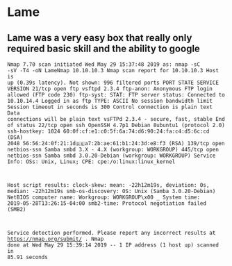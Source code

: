 # Lame

## Lame was a very easy box that really only required basic skill and the ability to google

<code>Nmap 7.70 scan initiated Wed May 29 15:37:48 2019 as: nmap -sC -sV -T4 -oN LameNmap 10.10.10.3
Nmap scan report for 10.10.10.3
Host is up (0.39s latency).
Not shown: 996 filtered ports
PORT    STATE SERVICE     VERSION
21/tcp  open  ftp         vsftpd 2.3.4
ftp-anon: Anonymous FTP login allowed (FTP code 230)
 ftp-syst: 
   STAT: 
FTP server status:
      Connected to 10.10.14.4
      Logged in as ftp
      TYPE: ASCII
      No session bandwidth limit
      Session timeout in seconds is 300
      Control connection is plain text
      Data connections will be plain text
      vsFTPd 2.3.4 - secure, fast, stable
End of status
22/tcp  open  ssh         OpenSSH 4.7p1 Debian 8ubuntu1 (protocol 2.0)
 ssh-hostkey: 
  1024 60:0f:cf:e1:c0:5f:6a:74:d6:90:24:fa:c4:d5:6c:cd (DSA)
  2048 56:56:24:0f:21:1d:de:a7:2b:ae:61:b1:24:3d:e8:f3 (RSA)
139/tcp open  netbios-ssn Samba smbd 3.X - 4.X (workgroup: WORKGROUP)
445/tcp open  netbios-ssn Samba smbd 3.0.20-Debian (workgroup: WORKGROUP)
Service Info: OSs: Unix, Linux; CPE: cpe:/o:linux:linux_kernel

Host script results:
clock-skew: mean: -22h12m19s, deviation: 0s, median: -22h12m19s
 smb-os-discovery: 
   OS: Unix (Samba 3.0.20-Debian)
   NetBIOS computer name: 
   Workgroup: WORKGROUP\x00
_  System time: 2019-05-28T13:26:15-04:00
smb2-time: Protocol negotiation failed (SMB2)

Service detection performed. Please report any incorrect results at https://nmap.org/submit/ .
Nmap done at Wed May 29 15:39:14 2019 -- 1 IP address (1 host up) scanned in 85.91 seconds
</code>
